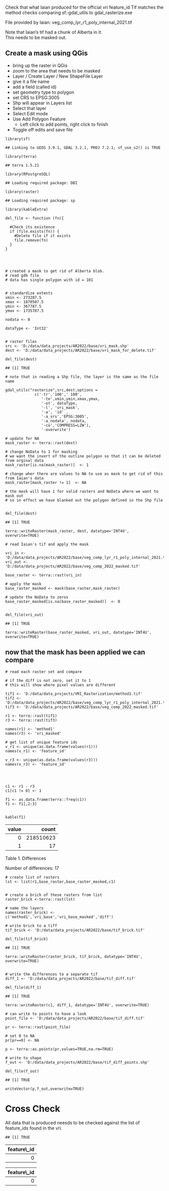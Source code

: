Check that what Iaian produced for the official vri feature\_id Tif
matches the method checks comparing sf::gdal\_utils to
gdal\_rasterize.exe

File provided by Iaian: veg\_comp\_lyr\_r1\_poly\_internal\_2021.tif

Note that Iaian’s tif had a chunk of Alberta in it.  
This needs to be masked out.

## Create a mask using QGis

-   bring up the raster in QGis
-   zoom to the area that needs to be masked
-   Layer / Create Layer / New ShapeFile Layer
-   give it a file name
-   add a field (called id)
-   set geometry type to polygon
-   set CRS to EPSG:3005
-   Shp will appear in Layers list
-   Select that layer
-   Select Edit mode
-   Use Add Polygon Feature
    -   Left click to add points, right click to finish
-   Toggle off edits and save file

<!-- -->

    library(sf)

    ## Linking to GEOS 3.9.1, GDAL 3.2.1, PROJ 7.2.1; sf_use_s2() is TRUE

    library(terra)

    ## terra 1.5.21

    library(RPostgreSQL)

    ## Loading required package: DBI

    library(raster)

    ## Loading required package: sp

    library(kableExtra)

    del_file <- function (fn){
      
      #Check its existence
      if (file.exists(fn)) {
        #Delete file if it exists
        file.remove(fn)
      }
    }
      



    # created a mask to get rid of Alberta blob.
    # read gdb file
    # data has single polygon with id = 101


    # standardize extents
    xmin <- 273287.5
    xmax <- 1870587.5
    ymin <- 367787.5
    ymax <- 1735787.5

    nodata <- 0

    dataType <- 'Int32'


    # raster files
    src <- 'D:/data/data_projects/AR2022/base/vri_mask.shp'
    dest <- 'D:/data/data_projects/AR2022/base/vri_mask_for_delete.tif'

    del_file(dest)

    ## [1] TRUE

    # note that in reading a Shp file, the layer is the same as the file name

    gdal_utils("rasterize",src,dest,options = 
                 c('-tr','100',' 100',
                    '-te',xmin,ymin,xmax,ymax,
                    '-ot', dataType,
                    '-l', 'vri_mask',
                    '-a', 'id' ,
                    '-a_srs','EPSG:3005',
                    '-a_nodata', nodata,
                    '-co','COMPRESS=LZW'),
                    '-overwrite')

    # update for NA
    mask_raster <- terra::rast(dest)

    # change NoData to 1 for masking
    # we want the invert of the outline polygon so that it can be deleted from orginal data
    mask_raster[is.na(mask_raster)]  <- 1

    # change wher there are values to NA to use as mask to get rid of this from Iaian's data
    mask_raster[mask_raster != 1]  <- NA

    # the mask will have 1 for valid rasters and NoData where we want to mask out
    # so in effect we have blanked out the polygon defined in the Shp file


    del_file(dest)

    ## [1] TRUE

    terra::writeRaster(mask_raster, dest, datatype='INT4U', overwrite=TRUE)

    # read Iaian's tif and apply the mask

    vri_in <- 'D:/data/data_projects/AR2022/base/veg_comp_lyr_r1_poly_internal_2021.tif'
    vri_out <- 'D:/data/data_projects/AR2022/base/veg_comp_2022_masked.tif'

    base_raster <- terra::rast(vri_in)

    # apply the mask
    base_raster_masked <- mask(base_raster,mask_raster)

    # update the NoData to zeros
    base_raster_masked[is.na(base_raster_masked)]  <- 0


    del_file(vri_out)

    ## [1] TRUE

    terra::writeRaster(base_raster_masked, vri_out, datatype='INT4U', overwrite=TRUE)

## now that the mask has been applied we can compare

    # read each raster set and compare

    # if the diff is not zero, set it to 1
    # this will show where pixel values are different

    tif1 <- 'D:/data/data_projects/VRI_Rasterization/method1.tif'
    tif2 <- 'D:/data/data_projects/AR2022/base/veg_comp_lyr_r1_poly_internal_2021.tif'
    tif3 <- 'D:/data/data_projects/AR2022/base/veg_comp_2022_masked.tif'

    r1 <- terra::rast(tif1)
    r3 <- terra::rast(tif3)

    names(r1) <- 'method1'
    names(r3) <- 'vri_masked'

    # get list of unique feature ids
    v_r1 <- unique(as.data.frame(values(r1)))
    names(v_r1) <- 'feature_id'

    v_r3 <- unique(as.data.frame(values(r3)))
    names(v_r3) <- 'feature_id'




    c1 <- r1 - r3
    c1[c1 != 0] <- 1

    f1 <- as.data.frame(terra::freq(c1))
    f1 <- f1[,2:3]


    kable(f1)

<table>
<thead>
<tr>
<th style="text-align:right;">
value
</th>
<th style="text-align:right;">
count
</th>
</tr>
</thead>
<tbody>
<tr>
<td style="text-align:right;">
0
</td>
<td style="text-align:right;">
218510623
</td>
</tr>
<tr>
<td style="text-align:right;">
1
</td>
<td style="text-align:right;">
17
</td>
</tr>
</tbody>
</table>

Table 1. Differences

Number of differences: 17

    # create list of rasters
    lst <- list(r1,base_raster,base_raster_masked,c1)


    # create a brick of these rasters from list
    raster_brick <-terra::rast(lst)

    # name the layers
    names(raster_brick) <- c('method1','vri_base','vri_base_masked','diff')

    # write brick to a tiff
    tif_brick <- 'D:/data/data_projects/AR2022/base/tif_brick.tif'

    del_file(tif_brick)

    ## [1] TRUE

    terra::writeRaster(raster_brick, tif_brick, datatype='INT4U', overwrite=TRUE)


    # write the differences to a separate tif
    diff_1 <- 'D:/data/data_projects/AR2022/base/tif_diff.tif'

    del_file(diff_1)

    ## [1] TRUE

    terra::writeRaster(c1, diff_1, datatype='INT4U', overwrite=TRUE)

    # can write to points to have a look
    point_file <- 'D:/data/data_projects/AR2022/base/tif_diff.tif'

    pr <- terra::rast(point_file)

    # set 0 to NA
    pr[pr==0] <- NA

    p <- terra::as.points(pr,values=TRUE,na.rm=TRUE)

    # write to shape
    f_out <- 'D:/data/data_projects/AR2022/base/tif_diff_points.shp'

    del_file(f_out)

    ## [1] TRUE

    writeVector(p,f_out,overwrite=TRUE)

# Cross Check

All data that is produced neesds to be checked against the list of
feature\_ids found in the vri.

    ## [1] TRUE

<table>
<thead>
<tr>
<th style="text-align:right;">
feature\_id
</th>
</tr>
</thead>
<tbody>
<tr>
<td style="text-align:right;">
0
</td>
</tr>
</tbody>
</table>
<table>
<thead>
<tr>
<th style="text-align:right;">
feature\_id
</th>
</tr>
</thead>
<tbody>
<tr>
<td style="text-align:right;">
0
</td>
</tr>
</tbody>
</table>

